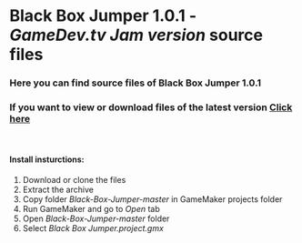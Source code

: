 # Black Box Jumper 1.0.1 - *GameDev.tv Jam version* source files

### Here you can find source files of Black Box Jumper 1.0.1

### If you want to view or download files of the latest version [Click here](https://github.com/Ghost-Miner/Black-Box-Jumper)

<br/>

#### Install insturctions:
1. Download or clone the files
2. Extract the archive
3. Copy folder *Black-Box-Jumper-master* in GameMaker projects folder
4. Run GameMaker and go to *Open* tab 
5. Open *Black-Box-Jumper-master* folder
6. Select *Black Box Jumper.project.gmx*  
